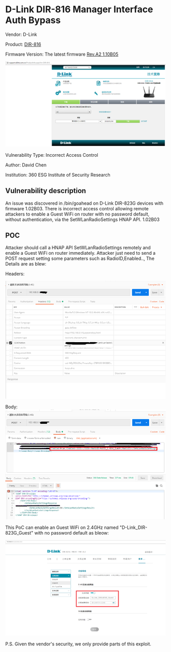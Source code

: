 # D-Link DIR-816 Manager Interface Auth Bypass
Vendor: D-Link

Product: [DIR-816](http://support.dlink.com.cn/ProductInfo.aspx?m=DIR-816)

Firmware Version: The latest firmware [Rev.A2 1.10B05](http://support.dlink.com.cn/ProductInfo.aspx?m=DIR-816)

![image](https://github.com/leonW7/D-Link/blob/master/7.PNG)

Vulnerability Type: Incorrect Access Control

Author: David Chen

Institution: 360 ESG Institute of Security Research

Vulnerability description
-------------------------
An issue was discovered in /bin/goahead on D-Link DIR-823G devices with firmware 1.02B03. There is incorrect access control allowing remote attackers to enable a Guest WiFi on router with no password default, without authentication, via the SetWLanRadioSettings HNAP API.  1.02B03

POC
-------------------------

Attacker should call a HNAP API SetWLanRadioSettings remotely and enable a Guest WiFi on router immediately. Attacker just need to send a POST request setting some parameters such as RadioID,Enabled.., The Details are as blew:

Headers:

![image](https://github.com/leonW7/D-Link/blob/master/6-1.png)

Body:
![image](https://github.com/leonW7/D-Link/blob/master/6-2.png)

This PoC can enable an Guest WiFi on 2.4GHz named "D-Link_DIR-823G_Guest" with no password default as bleow:

![image](https://github.com/leonW7/D-Link/blob/master/6-3.png)

P.S. Given the vendor's security, we only provide parts of this exploit.
